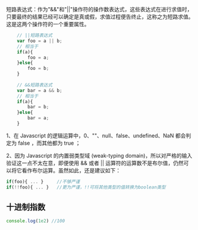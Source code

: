 短路表达式：作为"&&"和"||"操作符的操作数表达式，这些表达式在进行求值时，只要最终的结果已经可以确定是真或假，求值过程便告终止，这称之为短路求值。这是这两个操作符的一个重要属性。

```javascript
    // ||短路表达式
    var foo = a || b;
    // 相当于
    if(a){
        foo = a;
    }else{
        foo = b;
    }
    
    // &&短路表达式
    var bar = a && b;
    // 相当于
    if(a){
        bar = b;
    }else{
        bar = a;
    }
```

1、在 Javascript 的逻辑运算中，0、""、null、false、undefined、NaN 都会判定为 false ，而其他都为 true ；

2、因为 Javascript 的内置弱类型域 (weak-typing domain)，所以对严格的输入验证这一点不太在意，即便使用 && 或者 || 运算符的运算数不是布尔值，仍然可以将它看作布尔运算。虽然如此，还是建议如下：

```javascript
if(foo){ ... }     //不够严谨
if(!!foo){ ... }   //更为严谨，!!可将其他类型的值转换为boolean类型
```

## 十进制指数
```javascript
console.log(1e2) //100
```

